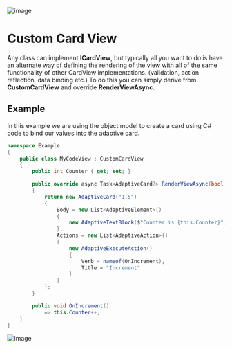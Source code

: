 



![image](https://user-images.githubusercontent.com/17789481/197238565-e3f895d0-6def-4d41-aba2-721d5432b1ef.png)

# Custom Card View

Any class can implement **ICardView**, but typically all you want to do is have an alternate way of defining the rendering of the view with all of the same functionality of other CardView implementations. (validation, action reflection, data binding etc.)
To do this you can simply derive from **CustomCardView** and override **RenderViewAsync**.

## Example
In this example we are using the object model to create a card using C# code to bind our values into the adaptive card.

```C#
namespace Example
{
    public class MyCodeView : CustomCardView
    {
        public int Counter { get; set; }

        public override async Task<AdaptiveCard?> RenderViewAsync(bool isPreview, CancellationToken cancellationToken)
        {
            return new AdaptiveCard("1.5")
            {
                Body = new List<AdaptiveElement>() 
                { 
                    new AdaptiveTextBlock($"Counter is {this.Counter}") 
                },
                Actions = new List<AdaptiveAction>() 
                {
                    new AdaptiveExecuteAction()
                    { 
                        Verb = nameof(OnIncrement), 
                        Title = "Increment"
                    }
                }
            };
        }

        public void OnIncrement()
            => this.Counter++;
    }
}
```



![image](https://user-images.githubusercontent.com/17789481/197365048-6a74c3d5-85cd-4c04-a07a-eef2a46e0ddf.png)

